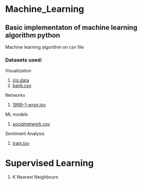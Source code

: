 # Machine_Learning
## Basic implementaton of machine learning algorithm python

Machine learning algorithm on csv file

### Datasets used:
Visualization
1. [iris.data](../master/DataVisualization/iris.data) 
2. [bank.csv](../master/DataVisualization/bank.csv)

Networkx
1. [1999-1-wrsn.tsv](../master/networkx/1999-1-wrsn.tsv)

ML models
1. [socialnetwork.csv](../master/Social_Network_Ads.csv)

Sentiment Analysis
1. [train.tsv](../master/SentimentAnalysis/train.tsv)

# Supervised Learning
1. K Nearest Neighbours

